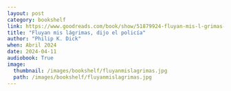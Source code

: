 ```yaml
---
layout: post
category: bookshelf
link: https://www.goodreads.com/book/show/51879924-fluyan-mis-l-grimas-dijo-el-polic-a
title: "Fluyan mis lágrimas, dijo el policía"
author: "Philip K. Dick"
when: Abril 2024
date: 2024-04-11
audiobook: True
image:
  thumbnail: /images/bookshelf/fluyanmislagrimas.jpg
  path: /images/bookshelf/fluyanmislagrimas.jpg
---
```

